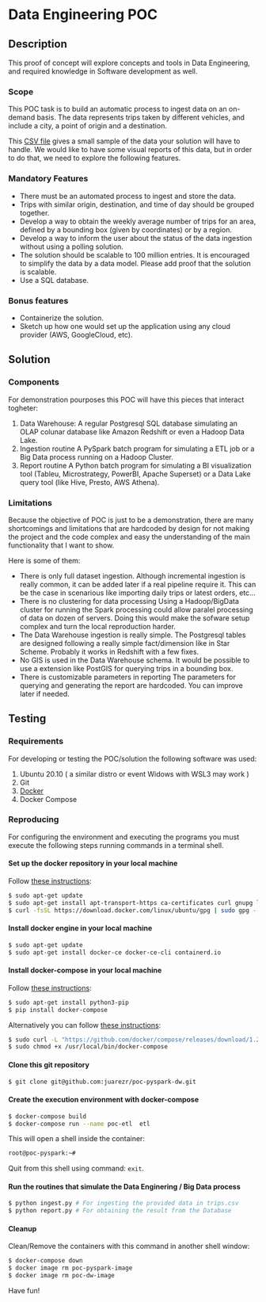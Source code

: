 
# Data Engineering POC

## Description

This proof of concept will explore concepts and tools in Data Engineering, and required knowledge in
Software development as well.

### Scope

This POC task is to build an automatic process to ingest data on an on-demand basis. The data represents trips taken by different vehicles, and include a city, a point of origin and a destination.

This [CSV file](trips.csv) gives a small sample of the data your solution will have to handle. We would like to have some visual reports of this data, but in order to do that, we need to explore the following features.

### Mandatory Features

- There must be an automated process to ingest and store the data.
- Trips with similar origin, destination, and time of day should be grouped together.
- Develop a way to obtain the weekly average number of trips for an area, defined by a bounding box (given by coordinates) or by a region.
- Develop a way to inform the user about the status of the data ingestion without using a polling solution.
- The solution should be scalable to 100 million entries. It is encouraged to simplify the data by a data model. Please add proof that the solution is scalable.
- Use a SQL database.

### Bonus features

- Containerize the solution.
- Sketch up how one would set up the application using any cloud provider (AWS, GoogleCloud, etc).

## Solution

### Components

For demonstration pourposes this POC will have this pieces that interact togheter:

1. Data Warehouse:
   A regular Postgresql SQL database simulating an OLAP colunar database like Amazon Redshift or even a Hadoop Data Lake.
2. Ingestion routine
   A PySpark batch program for simulating a ETL job or a Big Data process running on a Hadoop Cluster.
2. Report routine
   A Python batch program for simulating a BI visualization tool (Tableu, Microstrategy, PowerBI, Apache Superset) or a Data Lake query tool (like Hive, Presto, AWS Athena).

### Limitations

Because the objective of POC is just to be a demonstration, there are many shortcomings and limitations that are hardcoded by design for not making the project and the code complex and easy the understanding of the main functionality that I want to show.

Here is some of them:

- There is only full dataset ingestion.
  Although incremental ingestion is really common, it can be added later if a real pipeline require it. This can be the case in scenarious like importing daily trips or latest orders, etc...
- There is no clustering for data processing
  Using a Hadoop/BigData cluster for running the Spark processing could allow paralel processing of data on dozen of servers. Doing this would make the sofware setup complex and turn the local reproduction harder.
- The Data Warehouse ingestion is really simple.
  The Postgresql tables are designed following a really simple fact/dimension like in Star Scheme. Probably it works in Redshift with a few fixes.
- No GIS is used in the Data Warehouse schema.
  It would be possible to use a extension like PostGIS for querying trips in a bounding box.
- There is customizable parameters in reporting
  The parameters for querying and generating the report are hardcoded. You can improve later if needed.

## Testing

### Requirements

For developing or testing the POC/solution the following software was used:

1. Ubuntu 20.10 ( a similar distro or event Widows with WSL3 may work )
2. Git
3. [Docker](https://docs.docker.com/engine/install/ubuntu/)
4. Docker Compose

### Reproducing

For configuring the environment and executing the programs you must execute the following steps running commands in a terminal shell.

#### Set up the docker repository in your local machine

Follow [these instructions](https://docs.docker.com/engine/install/ubuntu/):

``` bash
$ sudo apt-get update
$ sudo apt-get install apt-transport-https ca-certificates curl gnupg lsb-release
$ curl -fsSL https://download.docker.com/linux/ubuntu/gpg | sudo gpg --dearmor -o /usr/share/keyrings/docker-archive-keyring.gpg
```

#### Install docker engine in your local machine

``` bash
$ sudo apt-get update
$ sudo apt-get install docker-ce docker-ce-cli containerd.io
```

#### Install docker-compose in your local machine

Follow [these instructions](https://docs.docker.com/compose/install/#install-using-pip):

``` bash
$ sudo apt-get install python3-pip
$ pip install docker-compose
```

Alternatively you can follow [these instructions](https://docs.docker.com/compose/install/#install-compose-on-linux-systems):

``` bash
$ sudo curl -L "https://github.com/docker/compose/releases/download/1.29.1/docker-compose-$(uname -s)-$(uname -m)" -o /usr/local/bin/docker-compose
$ sudo chmod +x /usr/local/bin/docker-compose
```

#### Clone this git repository

``` bash
$ git clone git@github.com:juarezr/poc-pyspark-dw.git
```
#### Create the execution environment with docker-compose

``` bash
$ docker-compose build
$ docker-compose run --name poc-etl  etl
```

This will open a shell inside the container:

``` bash
root@poc-pyspark:~#
```

Quit from this shell using command: `exit`.

#### Run the routines that simulate the Data Enginering / Big Data process

``` bash
$ python ingest.py # For ingesting the provided data in trips.csv
$ python report.py # For obtaining the result from the Database
```

#### Cleanup

Clean/Remove the containers with this command in another shell window:

``` bash
$ docker-compose down
$ docker image rm poc-pyspark-image
$ docker image rm poc-dw-image
```

Have fun!
